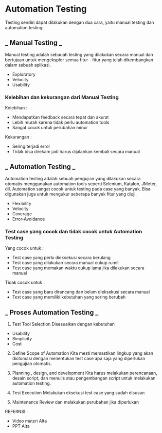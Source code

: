 # Automation Testing

Testing sendiri dapat dilakukan dengan dua cara, yaitu manual testing dan automation testing.

## _ Manual Testing _

Manual testing adalah sebauah testing yang dilakukan secara manual dan bertujuan untuk mengeksplor semua fitur - fitur yang telah dikembangkan dalam sebuah aplikasi.

- Exploratory
- Velocity
- Usability

### Kelebihan dan kekurangan dari Manual Testing

Kelebihan :

- Mendapatkan feedback secara tepat dan akurat
- Lebih murah karena tidak perlu automation tools
- Sangat cocok untuk perubahan minor

Kekurangan :

- Sering terjadi error
- Tidak bisa direkam jadi harus dijalankan kembali secara manual

## _ Automation Testing _

Automation testing adalah sebuah pengujian yang dilakukan secara otomatis menggunakan automation tools seperti Selenium, Katalon, JMeter, dll. Automation sangat cocok untuk testing pada case yang banyak. Bisa digunakan juga untuk mengukur seberapa banyak fitur yang diuji.

- Flexibility
- Velocity
- Coverage
- Error-Avoidance

### Test case yang cocok dan tidak cocok untuk Automation Testing

Yang cocok untuk :

- Test case yang perlu dieksekusi secara berulang
- Test case yang dilakukan secara manual cukup rumit
- Test case yang memakan waktu cukup lama jika dilakukan secara manual

Tidak cocok untuk :

- Test case yang baru dirancang dan belum dieksekusi secara manual
- Test case yang memiliki kebutuhan yang sering berubah

## _ Proses Automation Testing _

1. Test Tool Selection
   Disesuaikan dengan kebutuhan

- Usability
- Simplicity
- Cost

2. Define Scope of Automation
   Kita mesti memastikan lingkup yang akan diotomasi dengan menentukan test case apa saja yang diperlukan pengujian otomatis.

3. Planning , design, and development
   Kita harus melakukan perencanaan, desain script, dan menulis atau pengembangan script untuk melakukan automation testing.

4. Test Execution
   Melakukan eksekusi test case yang sudah disusun

5. Maintenance
   Review dan melakukan perubahan jika diperlukan

REFERNSI :

- Video materi Alta
- PPT Alta
